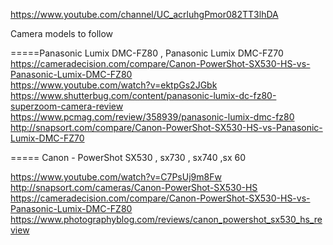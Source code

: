



https://www.youtube.com/channel/UC_acrluhgPmor082TT3lhDA      


Camera  models to follow    

=====Panasonic Lumix DMC-FZ80  , Panasonic Lumix DMC-FZ70    
https://cameradecision.com/compare/Canon-PowerShot-SX530-HS-vs-Panasonic-Lumix-DMC-FZ80    
https://www.youtube.com/watch?v=ektpGs2JGbk    
https://www.shutterbug.com/content/panasonic-lumix-dc-fz80-superzoom-camera-review    
https://www.pcmag.com/review/358939/panasonic-lumix-dmc-fz80   
http://snapsort.com/compare/Canon-PowerShot-SX530-HS-vs-Panasonic-Lumix-DMC-FZ70    
    
     
===== Canon - PowerShot SX530 , sx730 , sx740  ,sx 60     
     
    
https://www.youtube.com/watch?v=C7PsUj9m8Fw     
http://snapsort.com/cameras/Canon-PowerShot-SX530-HS   
https://cameradecision.com/compare/Canon-PowerShot-SX530-HS-vs-Panasonic-Lumix-DMC-FZ80     
https://www.photographyblog.com/reviews/canon_powershot_sx530_hs_review    




